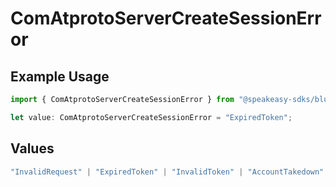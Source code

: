 # ComAtprotoServerCreateSessionError

## Example Usage

```typescript
import { ComAtprotoServerCreateSessionError } from "@speakeasy-sdks/bluesky/models/errors";

let value: ComAtprotoServerCreateSessionError = "ExpiredToken";
```

## Values

```typescript
"InvalidRequest" | "ExpiredToken" | "InvalidToken" | "AccountTakedown" | "AuthFactorTokenRequired"
```